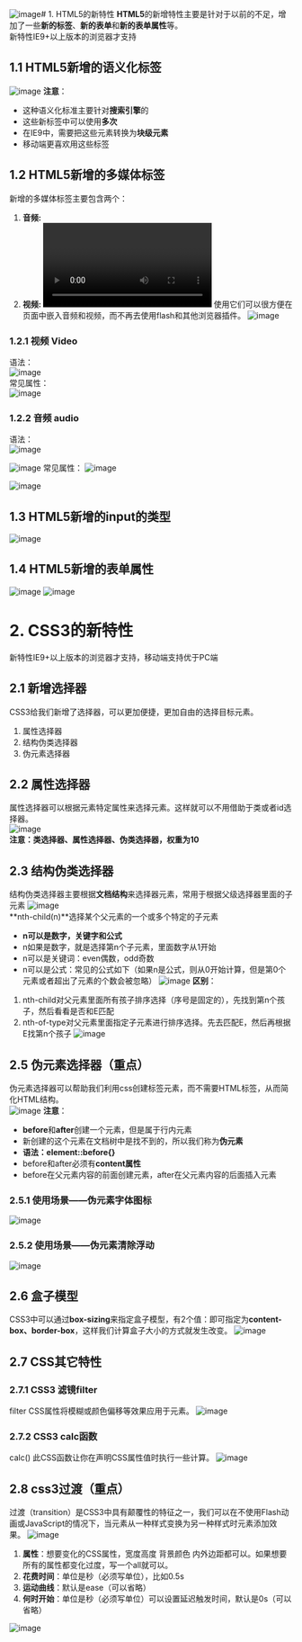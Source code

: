 ![image](https://github.com/Happy-jianghui/Frontend-Learning/assets/98568967/4ced6781-62bb-4430-9072-79ea6cfee3f6)# 1. HTML5的新特性
**HTML5**的新增特性主要是针对于以前的不足，增加了一些**新的标签**、**新的表单**和**新的表单属性**等。  
新特性IE9+以上版本的浏览器才支持

## 1.1 HTML5新增的语义化标签
![image](https://github.com/Happy-jianghui/Frontend-Learning/assets/98568967/d4c0ac88-247a-4b26-b5bc-429e51405209)
**注意**：
 - 这种语义化标准主要针对**搜索引擎**的
 - 这些新标签中可以使用**多次**
 - 在IE9中，需要把这些元素转换为**块级元素**
 - 移动端更喜欢用这些标签

## 1.2 HTML5新增的多媒体标签
新增的多媒体标签主要包含两个：  
 1. **音频: <audio>**
 2. **视频: <video>**
使用它们可以很方便在页面中嵌入音频和视频，而不再去使用flash和其他浏览器插件。
![image](https://github.com/Happy-jianghui/Frontend-Learning/assets/98568967/e209bf55-6b6d-40eb-868f-aa396418a727)

### 1.2.1 视频 Video
语法：  
![image](https://github.com/Happy-jianghui/Frontend-Learning/assets/98568967/39cbc541-c9f4-4ee2-a7fc-6d1f0b0c2cba)  
常见属性：  
![image](https://github.com/Happy-jianghui/Frontend-Learning/assets/98568967/bdab002c-c86d-49a8-9509-855b7606d64a)

### 1.2.2 音频 audio
语法：  
![image](https://github.com/Happy-jianghui/Frontend-Learning/assets/98568967/25b069ba-5d20-43e0-bd5c-1473a01f82b7)

![image](https://github.com/Happy-jianghui/Frontend-Learning/assets/98568967/1a832bb3-7753-4ab2-9f93-0a03b827d752)
常见属性：
![image](https://github.com/Happy-jianghui/Frontend-Learning/assets/98568967/ec67af78-ccbd-4852-ba9b-eacfadfc0967)

![image](https://github.com/Happy-jianghui/Frontend-Learning/assets/98568967/da142b1f-09cb-4d8f-a95b-cf792fbc9a6a)

## 1.3 HTML5新增的input的类型
![image](https://github.com/Happy-jianghui/Frontend-Learning/assets/98568967/59096986-3610-44a3-8991-918e425a0569)

## 1.4 HTML5新增的表单属性
![image](https://github.com/Happy-jianghui/Frontend-Learning/assets/98568967/a0a5de8e-aa9b-4e6d-9291-d03b862b972f)
![image](https://github.com/Happy-jianghui/Frontend-Learning/assets/98568967/f56cb129-3f93-4145-a6a1-75fc40855563)

# 2. CSS3的新特性
新特性IE9+以上版本的浏览器才支持，移动端支持优于PC端


## 2.1 新增选择器
CSS3给我们新增了选择器，可以更加便捷，更加自由的选择目标元素。  
 1. 属性选择器
 2. 结构伪类选择器
 3. 伪元素选择器

## 2.2 属性选择器
属性选择器可以根据元素特定属性来选择元素。这样就可以不用借助于类或者id选择器。  
![image](https://github.com/Happy-jianghui/Frontend-Learning/assets/98568967/e43726fa-ff7e-4dc5-9d2c-91923e786f6a)  
**注意：类选择器、属性选择器、伪类选择器，权重为10**


## 2.3 结构伪类选择器
结构伪类选择器主要根据**文档结构**来选择器元素，常用于根据父级选择器里面的子元素
![image](https://github.com/Happy-jianghui/Frontend-Learning/assets/98568967/5fb14546-6518-4c53-9fb0-c03b38f59cea)  
**nth-child(n)**选择某个父元素的一个或多个特定的子元素
 - **n可以是数字，关键字和公式**
 - n如果是数字，就是选择第n个子元素，里面数字从1开始
 - n可以是关键词：even偶数，odd奇数
 - n可以是公式：常见的公式如下（如果n是公式，则从0开始计算，但是第0个元素或者超出了元素的个数会被忽略）
 ![image](https://github.com/Happy-jianghui/Frontend-Learning/assets/98568967/8739412a-c271-42c4-bd22-315719d04273)
**区别**：
 1. nth-child对父元素里面所有孩子排序选择（序号是固定的），先找到第n个孩子，然后看看是否和E匹配
 2. nth-of-type对父元素里面指定子元素进行排序选择。先去匹配E，然后再根据E找第n个孩子
![image](https://github.com/Happy-jianghui/Frontend-Learning/assets/98568967/a3ba1ace-c70e-4cf3-8d80-415321b49e6c)

## 2.5 伪元素选择器（重点）
伪元素选择器可以帮助我们利用css创建标签元素，而不需要HTML标签，从而简化HTML结构。  
![image](https://github.com/Happy-jianghui/Frontend-Learning/assets/98568967/15f05cbb-aa20-462a-920d-e849bffa4fa0)
**注意**：  
 - **before**和**after**创建一个元素，但是属于行内元素
 - 新创建的这个元素在文档树中是找不到的，所以我们称为**伪元素**
 - **语法：element::before{}**
 - before和after必须有**content属性**
 - before在父元素内容的前面创建元素，after在父元素内容的后面插入元素

### 2.5.1 使用场景——伪元素字体图标
![image](https://github.com/Happy-jianghui/Frontend-Learning/assets/98568967/996ad065-5a2d-48c6-9fb4-1ed469444706)

### 2.5.2 使用场景——伪元素清除浮动
![image](https://github.com/Happy-jianghui/Frontend-Learning/assets/98568967/285562bf-c069-44f5-8009-a39146deb207)



## 2.6 盒子模型
CSS3中可以通过**box-sizing**来指定盒子模型，有2个值：即可指定为**content-box、border-box**，这样我们计算盒子大小的方式就发生改变。
![image](https://github.com/Happy-jianghui/Frontend-Learning/assets/98568967/dccf65c1-1880-4c01-b476-5d75e950086a)


## 2.7 CSS其它特性
### 2.7.1 CSS3 滤镜filter
filter CSS属性将模糊或颜色偏移等效果应用于元素。
![image](https://github.com/Happy-jianghui/Frontend-Learning/assets/98568967/18b995df-fed6-4925-a02e-f739546e42a9)

### 2.7.2 CSS3 calc函数
calc() 此CSS函数让你在声明CSS属性值时执行一些计算。
![image](https://github.com/Happy-jianghui/Frontend-Learning/assets/98568967/54e6a87c-017c-4a07-8b4d-532946bcd12b)


## 2.8 css3过渡（重点）
过渡（transition）是CSS3中具有颠覆性的特征之一，我们可以在不使用Flash动画或JavaScript的情况下，当元素从一种样式变换为另一种样式时元素添加效果。
![image](https://github.com/Happy-jianghui/Frontend-Learning/assets/98568967/cf840ca8-9b95-4347-a48f-6f1cd7565dc3)
 1. **属性**：想要变化的CSS属性，宽度高度 背景颜色 内外边距都可以。如果想要所有的属性都变化过度，写一个all就可以。
 2. **花费时间**：单位是秒（必须写单位），比如0.5s
 3. **运动曲线**：默认是ease（可以省略）
 4. **何时开始**：单位是秒（必须写单位）可以设置延迟触发时间，默认是0s（可以省略）

![image](https://github.com/Happy-jianghui/Frontend-Learning/assets/98568967/03d364b5-0024-488b-b87d-ec81684baece)









